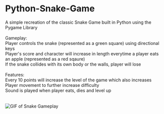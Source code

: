 # Python-Snake-Game

A simple recreation of the classic Snake Game built in Python using the Pygame Library <br />
<br />
Gameplay:<br />
Player controls the snake (represented as a green square) using directional keys <br />
Player's score and character will increase in length everytime a player eats an apple (represented as a red sqaure)<br />
If the snake collides with its own body or the walls, player will lose<br />
<br />
Features:<br />
Every 10 points will increase the level of the game which also increases Player movement to further increase difficulty <br />
Sound is played when player eats, dies and level up <br />
<br />
<br />
![GIF of Snake Gameplay]([https://github.com/tk2558/Python-Snake-Game/blob/main/gameplay/start_screen.PNG])
